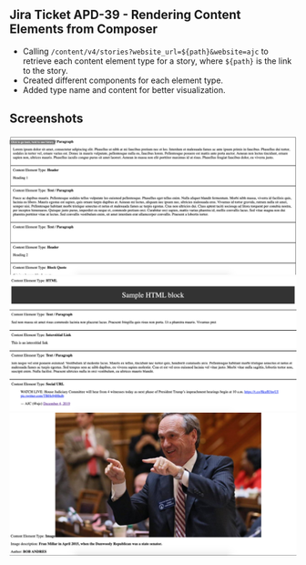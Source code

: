 ## Jira Ticket APD-39 - Rendering Content Elements from Composer

- Calling `/content/v4/stories?website_url=${path}&website=ajc` to retrieve each content element type for a story, where `${path}` is the link to the story.
- Created different components for each element type.
- Added type name and content for better visualization.

## Screenshots
![Render Content Elements - Screenshot 1](/screenshots/screenshot-1.png)
![Render Content Elements - Screenshot 2](/screenshots/screenshot-2.png)
![Render Content Elements - Screenshot 3](/screenshots/screenshot-3.png)